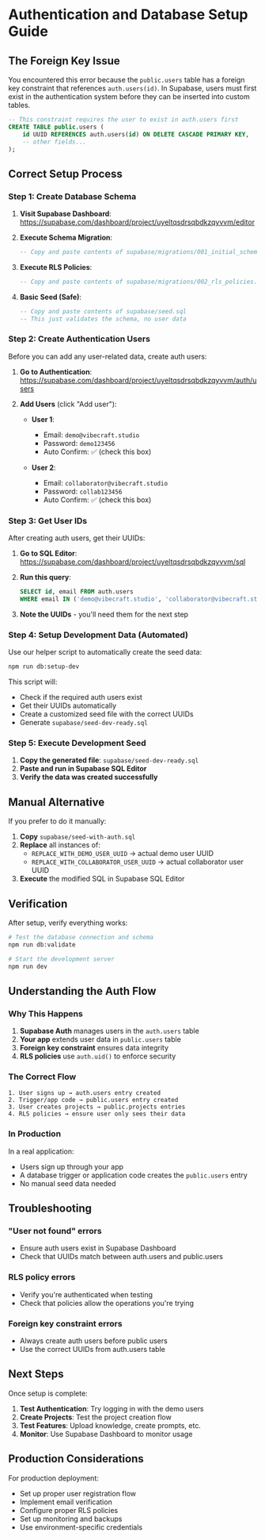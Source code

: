 # Authentication and Database Setup Guide

## The Foreign Key Issue

You encountered this error because the `public.users` table has a foreign key constraint that references `auth.users(id)`. In Supabase, users must first exist in the authentication system before they can be inserted into custom tables.

```sql
-- This constraint requires the user to exist in auth.users first
CREATE TABLE public.users (
    id UUID REFERENCES auth.users(id) ON DELETE CASCADE PRIMARY KEY,
    -- other fields...
);
```

## Correct Setup Process

### Step 1: Create Database Schema

1. **Visit Supabase Dashboard**: https://supabase.com/dashboard/project/uyeltqsdrsqbdkzqyvvm/editor

2. **Execute Schema Migration**:
   ```sql
   -- Copy and paste contents of supabase/migrations/001_initial_schema.sql
   ```

3. **Execute RLS Policies**:
   ```sql
   -- Copy and paste contents of supabase/migrations/002_rls_policies.sql
   ```

4. **Basic Seed (Safe)**:
   ```sql
   -- Copy and paste contents of supabase/seed.sql
   -- This just validates the schema, no user data
   ```

### Step 2: Create Authentication Users

Before you can add any user-related data, create auth users:

1. **Go to Authentication**: https://supabase.com/dashboard/project/uyeltqsdrsqbdkzqyvvm/auth/users

2. **Add Users** (click "Add user"):
   - **User 1**:
     - Email: `demo@vibecraft.studio`
     - Password: `demo123456`
     - Auto Confirm: ✅ (check this box)
   
   - **User 2**:
     - Email: `collaborator@vibecraft.studio`
     - Password: `collab123456`
     - Auto Confirm: ✅ (check this box)

### Step 3: Get User IDs

After creating auth users, get their UUIDs:

1. **Go to SQL Editor**: https://supabase.com/dashboard/project/uyeltqsdrsqbdkzqyvvm/sql

2. **Run this query**:
   ```sql
   SELECT id, email FROM auth.users 
   WHERE email IN ('demo@vibecraft.studio', 'collaborator@vibecraft.studio');
   ```

3. **Note the UUIDs** - you'll need them for the next step

### Step 4: Setup Development Data (Automated)

Use our helper script to automatically create the seed data:

```bash
npm run db:setup-dev
```

This script will:
- Check if the required auth users exist
- Get their UUIDs automatically
- Create a customized seed file with the correct UUIDs
- Generate `supabase/seed-dev-ready.sql`

### Step 5: Execute Development Seed

1. **Copy the generated file**: `supabase/seed-dev-ready.sql`
2. **Paste and run in Supabase SQL Editor**
3. **Verify the data was created successfully**

## Manual Alternative

If you prefer to do it manually:

1. **Copy** `supabase/seed-with-auth.sql`
2. **Replace** all instances of:
   - `REPLACE_WITH_DEMO_USER_UUID` → actual demo user UUID
   - `REPLACE_WITH_COLLABORATOR_USER_UUID` → actual collaborator user UUID
3. **Execute** the modified SQL in Supabase SQL Editor

## Verification

After setup, verify everything works:

```bash
# Test the database connection and schema
npm run db:validate

# Start the development server
npm run dev
```

## Understanding the Auth Flow

### Why This Happens

1. **Supabase Auth** manages users in the `auth.users` table
2. **Your app** extends user data in `public.users` table
3. **Foreign key constraint** ensures data integrity
4. **RLS policies** use `auth.uid()` to enforce security

### The Correct Flow

```
1. User signs up → auth.users entry created
2. Trigger/app code → public.users entry created
3. User creates projects → public.projects entries
4. RLS policies → ensure user only sees their data
```

### In Production

In a real application:
- Users sign up through your app
- A database trigger or application code creates the `public.users` entry
- No manual seed data needed

## Troubleshooting

### "User not found" errors
- Ensure auth users exist in Supabase Dashboard
- Check that UUIDs match between auth.users and public.users

### RLS policy errors
- Verify you're authenticated when testing
- Check that policies allow the operations you're trying

### Foreign key constraint errors
- Always create auth users before public users
- Use the correct UUIDs from auth.users table

## Next Steps

Once setup is complete:

1. **Test Authentication**: Try logging in with the demo users
2. **Create Projects**: Test the project creation flow
3. **Test Features**: Upload knowledge, create prompts, etc.
4. **Monitor**: Use Supabase Dashboard to monitor usage

## Production Considerations

For production deployment:
- Set up proper user registration flow
- Implement email verification
- Configure proper RLS policies
- Set up monitoring and backups
- Use environment-specific credentials